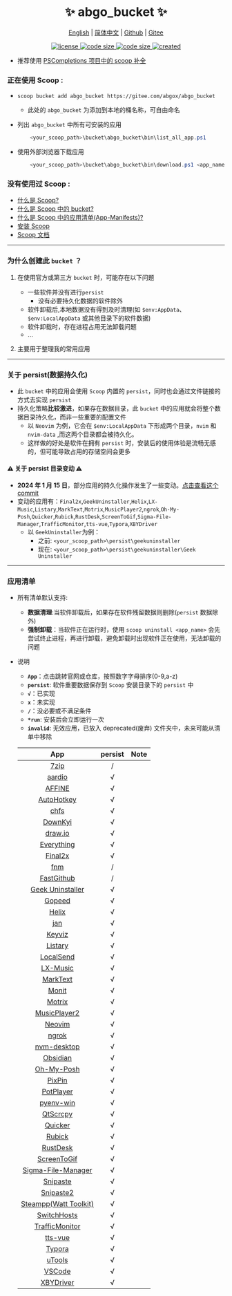 <p align="center">
    <h1 align="center">✨ abgo_bucket ✨</h1>
</p>

<p align="center">
    <a href="README.md">English</a> |
    <a href="README-CN.md">简体中文</a> |
    <a href="https://github.com/abgox/abgo_bucket">Github</a> |
    <a href="https://gitee.com/abgox/abgo_bucket">Gitee</a>
</p>

<p align="center">
    <a href="https://github.com/abgox/abgo_bucket/blob/main/LICENSE">
        <img src="https://img.shields.io/github/license/abgox/abgo_bucket" alt="license" />
    </a>
    <a href="https://img.shields.io/github/languages/code-size/abgox/abgo_bucket.svg">
        <img src="https://img.shields.io/github/languages/code-size/abgox/abgo_bucket.svg" alt="code size" />
    </a>
    <a href="https://img.shields.io/github/repo-size/abgox/abgo_bucket.svg">
        <img src="https://img.shields.io/github/repo-size/abgox/abgo_bucket.svg" alt="code size" />
    </a>
    <a href="https://github.com/abgox/abgo_bucket">
        <img src="https://img.shields.io/badge/created-2023--6--1-blue" alt="created" />
    </a>
</p>

-   推荐使用 [PSCompletions 项目中的 scoop 补全 ](https://gitee.com/abgox/PSCompletions "PSCompletions")

### 正在使用 Scoop :

-   `scoop bucket add abgo_bucket https://gitee.com/abgox/abgo_bucket`

    -   此处的 `abgo_bucket` 为添加到本地的桶名称，可自由命名

-   列出 `abgo_bucket` 中所有可安装的应用

    ```powershell
        <your_scoop_path>\bucket\abgo_bucket\bin\list_all_app.ps1
    ```

-   使用外部浏览器下载应用

    ```powershell
        <your_scoop_path>\bucket\abgo_bucket\bin\download.ps1 <app_name> [-isUpdate]
    ```

### 没有使用过 Scoop :

-   [什么是 Scoop?](https://github.com/ScoopInstaller/Scoop)
-   [什么是 Scoop 中的 bucket?](https://github.com/ScoopInstaller/Scoop)
-   [什么是 Scoop 中的应用清单(App-Manifests)?](https://github.com/ScoopInstaller/Scoop/wiki/App-Manifests)
-   [安装 Scoop](https://github.com/ScoopInstaller/Install)
-   [Scoop 文档](https://github.com/ScoopInstaller/Scoop/wiki)

---

### 为什么创建此 `bucket` ？

1. 在使用官方或第三方 `bucket` 时，可能存在以下问题

    - 一些软件并没有进行`persist`
        - 没有必要持久化数据的软件除外
    - 软件卸载后,本地数据没有得到及时清理(如 `$env:AppData`、`$env:LocalAppData` 或其他目录下的软件数据)
    - 软件卸载时，存在进程占用无法卸载问题
    - ...

2. 主要用于整理我的常用应用

---

### 关于 persist(数据持久化)

-   此 `bucket` 中的应用会使用 `Scoop` 内置的 `persist`，同时也会通过文件链接的方式去实现 `persist`
-   持久化策略**比较激进**，如果存在数据目录，此 `bucket` 中的应用就会将整个数据目录持久化，而非一些重要的配置文件
    -   以 `Neovim` 为例，它会在 `$env:LocalAppData` 下形成两个目录，`nvim` 和 `nvim-data` ,而这两个目录都会被持久化。
    -   这样做的好处是软件在拥有 `persist` 时，安装后的使用体验是流畅无感的，但可能导致占用的存储空间会更多

#### ⚠︎ 关于 persist 目录变动 ⚠︎

-   **2024 年 1 月 15 日**，部分应用的持久化操作发生了一些变动。[点击查看这个 commit](https://gitee.com/abgox/abgo_bucket/commit/3b65bc2fe6f836028e0b7bde9bce4de586550eb9)
-   变动的应用有：`Final2x`,`GeekUninstaller`,`Helix`,`LX-Music`,`Listary`,`MarkText`,`Motrix`,`MusicPlayer2`,`ngrok`,`Oh-My-Posh`,`Quicker`,`Rubick`,`RustDesk`,`ScreenToGif`,`Sigma-File-Manager`,`TrafficMonitor`,`tts-vue`,`Typora`,`XBYDriver`
    -   以 `GeekUninstaller`为例：
        -   之前: `<your_scoop_path>\persist\geekuninstaller`
        -   现在: `<your_scoop_path>\persist\geekuninstaller\Geek Uninstaller`

---

### 应用清单

-   所有清单默认支持:
    -   **数据清理**:当软件卸载后，如果存在软件残留数据则删除(`persist` 数据除外)
    -   **强制卸载**：当软件正在运行时，使用 `scoop uninstall <app_name>` 会先尝试终止进程，再进行卸载，避免卸载时出现软件正在使用，无法卸载的问题
-   说明

    -   **`App`**：点击跳转官网或仓库，按照数字字母排序(0-9,a-z)
    -   **`persist`**: 软件重要数据保存到 `Scoop` 安装目录下的 `persist` 中
    -   **`√`**：已实现
    -   **`x`**：未实现
    -   **`/`**：没必要或不满足条件
    -   **`*run`**: 安装后会立即运行一次
    -   **`invalid`**: 无效应用，已放入 deprecated(废弃) 文件夹中，未来可能从清单中移除

    |                                     App                                     | persist | Note |
    | :-------------------------------------------------------------------------: | :-----: | ---- |
    |                          [7zip](https://7-zip.org)                          |    /    |      |
    |                        [aardio](https://aardio.com)                         |    √    |      |
    |                        [AFFINE](https://affine.pro)                         |    √    |      |
    |                    [AutoHotkey](https://autohotkey.com)                     |    √    |      |
    |                        [chfs](http://iscute.cn/chfs)                        |    √    |      |
    |               [DownKyi](https://leiurayer.github.io/downkyi)                |    √    |      |
    |                     [draw.io](https://www.diagrams.net)                     |    √    |      |
    |                   [Everything](https://www.voidtools.com)                   |    √    |      |
    |                    [Final2x](https://final2x.tohru.top)                     |    √    |      |
    |                    [fnm](https://github.com/Schniz/fnm)                     |    /    |      |
    |           [FastGithub](https://github.com/dotnetcore/FastGithub)            |    /    |      |
    |               [Geek Uninstaller](https://geekuninstaller.com)               |    √    |      |
    |                        [Gopeed](https://gopeed.com)                         |    √    |      |
    |                      [Helix](https://helix-editor.com)                      |    √    |      |
    |                            [jan](https://jan.ai)                            |    √    |      |
    |                [Keyviz](https://mularahul.github.io/keyviz)                 |    √    |      |
    |                     [Listary](https://www.listary.com)                      |    √    |      |
    |                     [LocalSend](https://localsend.org)                      |    √    |      |
    |                    [LX-Music](https://docs.lxmusic.top)                     |    √    |      |
    |                     [MarkText](https://www.marktext.cc)                     |    √    |      |
    |                      [Monit](https://monit.fzf404.art)                      |    √    |      |
    |                        [Motrix](https://motrix.app)                         |    √    |      |
    |        [MusicPlayer2](https://github.com/zhongyang219/MusicPlayer2)         |    √    |      |
    |                         [Neovim](https://neovim.io)                         |    √    |      |
    |                         [ngrok](https://ngrok.com)                          |    √    |      |
    |            [nvm-desktop](https://github.com/1111mp/nvm-desktop)             |    √    |      |
    |                       [Obsidian](https://obsidian.md)                       |    √    |      |
    |                     [Oh-My-Posh](https://ohmyposh.dev)                      |    √    |      |
    |                       [PixPin](https://pixpinapp.com)                       |    √    |      |
    |                   [PotPlayer](https://potplayer.daum.net)                   |    √    |      |
    |             [pyenv-win](https://github.com/pyenv-win/pyenv-win)             |    √    |      |
    |              [QtScrcpy](https://github.com/barry-ran/QtScrcpy)              |    √    |      |
    |                      [Quicker](https://getquicker.net)                      |    √    |      |
    |              [Rubick](https://github.com/rubickCenter/rubick)               |    √    |      |
    |              [RustDesk](https://github.com/rustdesk/rustdesk)               |    √    |      |
    |         [ScreenToGif](https://github.com/NickeManarin/ScreenToGif)          |    √    |      |
    | [Sigma-File-Manager](https://github.com/aleksey-hoffman/sigma-file-manager) |    √    |      |
    |                    [Snipaste](https://www.snipaste.com)                     |    √    |      |
    |                    [Snipaste2](https://www.snipaste.com)                    |    √    |      |
    |                [Steampp(Watt Toolkit)](https://steampp.net)                 |    √    |      |
    |                [SwitchHosts](https://switchhosts.vercel.app)                |    √    |      |
    |      [TrafficMonitor](https://github.com/zhongyang219/TrafficMonitor)       |    √    |      |
    |                [tts-vue](https://github.com/LokerL/tts-vue)                 |    √    |      |
    |                         [Typora](https://typora.io)                         |    √    |      |
    |                          [uTools](https://u.tools)                          |    √    |      |
    |                   [VSCode](https://code.visualstudio.com)                   |    √    |      |
    |            [XBYDriver](https://github.com/gaozhangmin/aliyunpan)            |    √    |      |
